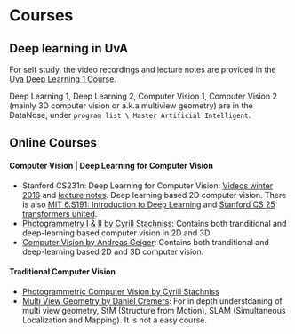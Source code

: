 # Courses

## Deep learning in UvA

For self study, the video recordings and lecture notes are provided in the [Uva Deep Learning 1 Course](https://uvadlc.github.io). 

Deep Learning 1, Deep Learning 2, Computer Vision 1, Computer Vision 2 (mainly 3D computer vision or a.k.a multiview geometry) are in the DataNose, under `program list \ Master Artificial Intelligent`.

## Online Courses

#### Computer Vision | Deep Learning for Computer Vision

- Stanford CS231n: Deep Learning for Computer Vision: [Videos winter 2016](https://www.youtube.com/playlist?list=PLkt2uSq6rBVctENoVBg1TpCC7OQi31AlC) and [lecture notes](https://cs231n.github.io). Deep learning based 2D computer vision. There is also [MIT 6.S191: Introduction to Deep Learning](https://www.youtube.com/playlist?list=PLtBw6njQRU-rwp5__7C0oIVt26ZgjG9NI) and [Stanford CS 25 transformers united](https://m.youtube.com/playlist?list=PLoROMvodv4rNiJRchCzutFw5ItR_Z27CM&cbrd=1).
- [Photogrammetry I & II by Cyrill Stachniss](https://www.youtube.com/playlist?list=PLgnQpQtFTOGRYjqjdZxTEQPZuFHQa7O7Y): Contains both tranditional and deep-learning based computer vision in 2D and 3D.
- [Computer Vision by Andreas Geiger](https://www.youtube.com/playlist?list=PL05umP7R6ij35L2MHGzis8AEHz7mg381_): Contains both tranditional and deep-learning based 2D and 3D computer vision.


#### Traditional Computer Vision

- [Photogrammetric Computer Vision by Cyrill Stachniss](https://www.youtube.com/playlist?list=PLgnQpQtFTOGTPQhKBOGgjTgX-mzpsOGOX)
- [Multi View Geometry by Daniel Cremers](https://www.youtube.com/playlist?list=PLTBdjV_4f-EJn6udZ34tht9EVIW7lbeo4): For in depth understdaning of multi view geometry, SfM (Structure from Motion), SLAM (Simultaneous Localization and Mapping). It is not a easy course. 


